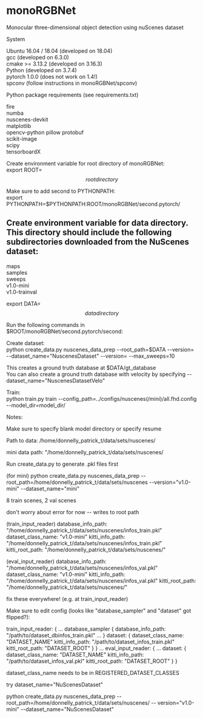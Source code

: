 # monoRGBNet
Monocular three-dimensional object detection using nuScenes dataset

System

Ubuntu 16.04 / 18.04 (developed on 18.04)  
gcc (developed on 6.3.0)  
cmake >= 3.13.2 (developed on 3.16.3)  
Python (developed on 3.7.4)  
pytorch 1.0.0 (does not work on 1.4!)  
spconv (follow instructions in monoRGBNet/spconv)  

Python package requirements (see requirements.txt)

fire  
numba  
nuscenes-devkit  
matplotlib  
opencv-python
pillow
protobuf  
scikit-image  
scipy   
tensorboardX  

Create environment variable for root directory of monoRGBNet:  
export ROOT=$$root directory$$

Make sure to add second to PYTHONPATH:  
export PYTHONPATH=$PYTHONPATH:ROOT/monoRGBNet/second.pytorch/
  
## Create environment variable for data directory. This directory should include the following subdirectories downloaded from the NuScenes dataset:  
maps  
samples  
sweeps  
v1.0-mini  
v1.0-trainval

export DATA=$$data directory$$

Run the following commands in $ROOT/monoRGBNet/second.pytorch/second:

Create dataset:  
python create_data.py nuscenes_data_prep --root_path=$DATA --version=<version> --dataset_name="NuscenesDataset" --version=<version> --max_sweeps=10
  
This creates a ground truth database at $DATA/gt_database  
You can also create a ground truth database with velocity by specifying --dataset_name="NuscenesDatasetVelo"

Train:  
python train.py train --config_path=../configs/nuscenes(/mini)/all.fhd.config --model_dir=model_dir/

Notes:



Make sure to specify blank model directory or specify resume

Path to data: /home/donnelly_patrick_t/data/sets/nuscenes/

mini data path: "/home/donnelly_patrick_t/data/sets/nuscenes/

Run create_data.py to generate .pkl files first

(for mini)
python create_data.py nuscenes_data_prep --root_path=/home/donnelly_patrick_t/data/sets/nuscenes --version="v1.0-mini" --dataset_name="mini"

8 train scenes, 2 val scenes

don't worry about error for now -- writes to root path

(train_input_reader)
database_info_path: "/home/donnelly_patrick_t/data/sets/nuscenes/infos_train.pkl"
dataset_class_name: "v1.0-mini"
kitti_info_path: "/home/donnelly_patrick_t/data/sets/nuscenes/infos_train.pkl"
kitti_root_path: "/home/donnelly_patrick_t/data/sets/nuscenes/"

(eval_input_reader)
database_info_path: "/home/donnelly_patrick_t/data/sets/nuscenes/infos_val.pkl"
dataset_class_name: "v1.0-mini"
kitti_info_path: "/home/donnelly_patrick_t/data/sets/nuscenes/infos_val.pkl"
kitti_root_path: "/home/donnelly_patrick_t/data/sets/nuscenes/"

fix these everywhere! (e.g. at train_input_reader)

Make sure to edit config (looks like "database_sampler" and "dataset" got flipped?):

train_input_reader: {
  ...
  database_sampler {
    database_info_path: "/path/to/dataset_dbinfos_train.pkl"
    ...
  }
  dataset: {
    dataset_class_name: "DATASET_NAME"
    kitti_info_path: "/path/to/dataset_infos_train.pkl"
    kitti_root_path: "DATASET_ROOT"
  }
}
...
eval_input_reader: {
  ...
  dataset: {
    dataset_class_name: "DATASET_NAME"
    kitti_info_path: "/path/to/dataset_infos_val.pkl"
    kitti_root_path: "DATASET_ROOT"
  }
}

dataset_class_name needs to be in REGISTERED_DATASET_CLASSES

try dataset_name="NuScenesDataset"

python create_data.py nuscenes_data_prep --root_path=/home/donnelly_patrick_t/data/sets/nuscenes/ --
version="v1.0-mini" --dataset_name="NuScenesDataset"


